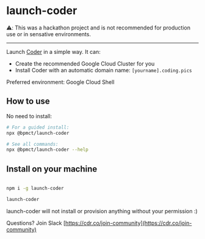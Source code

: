 # launch-coder

⚠️: This was a hackathon project and is not recommended for production use or in sensative environments.

---

Launch [Coder](https://coder.com) in a simple way. It can:

- Create the recommended Google Cloud Cluster for you
- Install Coder with an automatic domain name: `[yourname].coding.pics`

Preferred environment: Google Cloud Shell

## How to use

No need to install:

```sh
# For a guided install:
npx @bpmct/launch-coder

# See all commands:
npx @bpmct/launch-coder --help
```

## Install on your machine

```sh

npm i -g launch-coder

launch-coder

```

launch-coder will not install or provision anything without your permission :)

Questions? Join Slack [https://cdr.co/join-community](https://cdr.co/join-community)
